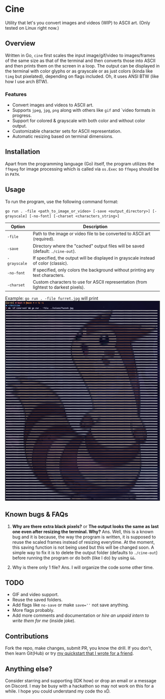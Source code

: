 # Cine
Utility that let's you convert images and videos (WIP) to ASCII art. (Only tested on Linux right now.)

## Overview
Written in Go, `cine` first scales the input image/gif/video to images/frames of the same size as that of the terminal and then converts those into ASCII and then prints them on the screen in a loop. The output can be displayed in the terminal with color glyphs or as grayscale or as just colors (kinda like `timg` but pixelated), depending on flags included. Oh, it uses ANSI BTW (like how I use arch BTW).

### Features
- Convert images and videos to ASCII art.
- Supports `jpeg`, `jpg`, `png` along with others like `gif` and `video formats in progress.
- Support for colored & grayscale with both color and without color output.
- Customizable character sets for ASCII representation.
- Automatic resizing based on terminal dimensions.

## Installation
Apart from the programming language (Go) itself, the program utilizes the `ffmpeg` for image processing which is called via `os.Exec` so `ffmpeg` should be in `PATH`.

## Usage
To run the program, use the following command format:
```
go run . -file <path_to_image_or_video> [-save <output_directory>] [-grayscale] [-no-font] [-charset <characters_string>]
```
| Option | Description |
| --- | --- |
| `-file` | Path to the image or video file to be converted to ASCII art (required). |
| `-save` | Directory where the "cached" output files will be saved (default: `./cine-out`). |
| `-grayscale` | If specified, the output will be displayed in grayscale instead of color (classic). |
| `-no-font` | If specified, only colors the background without printing any text characters. |
| `-charset` | Custom characters to use for ASCII representation (from lightest to darkest pixels). |

Example: `go run . -file furret.jpg` will print ![furret example](https://github.com/ShubhamVG/cine/blob/main/GitHub%20Assets/furret.png?raw=true)

## Known bugs & FAQs
1. **Why are there extra black pixels?** or **The output looks the same as last one even after resizing the terminal. Why?**
Ans. Well, this is a known bug and it is because, the way the program is written, it is supposed to reuse the scaled frames instead of resizing everytime. At the moment, this saving function is not being used but this will be changed soon. A simple way to fix it is to delete the output folder (defaults to `./cine-out`) before running the program or do both (like I do) by using `&&`.

2. Why is there only 1 file?
Ans. I will organize the code some other time.

## TODO
- GIF and video support.
- Reuse the saved folders.
- Add flags like `no-save` or make `save=''` not save anything.
- More flags probably.
- Add more comments and documentation or _hire an unpaid intern to write them for me_ (inside joke).

## Contributions
Fork the repo, make changes, submit PR, you know the drill. If you don't, then learn Git(Hub) or try [my quickstart that I wrote for a friend](https://github.com/ShubhamVG/git-for-maalkin-ji).

## Anything else?
Consider starring and supporting (IDK how) or drop an email or a message on Discord. I may be busy with a hackathon so may not work on this for a while. I hope you could understand my code tho xD.